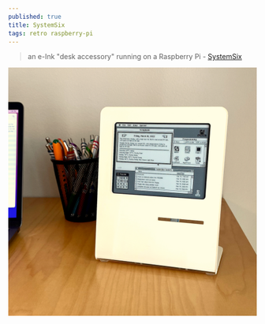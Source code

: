 ```yaml
---
published: true
title: SystemSix
tags: retro raspberry-pi
---
```

> an e-Ink "desk accessory" running on a Raspberry Pi - [SystemSix](https://github.com/EngineersNeedArt/SystemSix)

![caption](https://github.com/EngineersNeedArt/SystemSix/raw/cb6224a06ff2554a2e81abf078a4b30b270a5670/documentation/SystemSixDisplayed.jpeg) 
